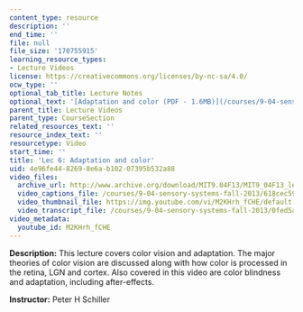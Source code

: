 ```yaml
---
content_type: resource
description: ''
end_time: ''
file: null
file_size: '170755915'
learning_resource_types:
- Lecture Videos
license: https://creativecommons.org/licenses/by-nc-sa/4.0/
ocw_type: ''
optional_tab_title: Lecture Notes
optional_text: '[Adaptation and color (PDF - 1.6MB)](/courses/9-04-sensory-systems-fall-2013/resources/mit9_04f13_vis6)'
parent_title: Lecture Videos
parent_type: CourseSection
related_resources_text: ''
resource_index_text: ''
resourcetype: Video
start_time: ''
title: 'Lec 6: Adaptation and color'
uid: 4e96fe44-8269-8e6a-b102-07395b532a88
video_files:
  archive_url: http://www.archive.org/download/MIT9.04F13/MIT9_04F13_lec06_300k.mp4
  video_captions_file: /courses/9-04-sensory-systems-fall-2013/618cec591ce55a758f8efebcf6e2eb30_M2KHrh_fCHE.vtt
  video_thumbnail_file: https://img.youtube.com/vi/M2KHrh_fCHE/default.jpg
  video_transcript_file: /courses/9-04-sensory-systems-fall-2013/0fed5acf85b0ca104105102dc4fed456_M2KHrh_fCHE.pdf
video_metadata:
  youtube_id: M2KHrh_fCHE
---
```


**Description:** This lecture covers color vision and adaptation. The major theories of color vision are discussed along with how color is processed in the retina, LGN and cortex. Also covered in this video are color blindness and adaptation, including after-effects.

**Instructor:** Peter H Schiller

